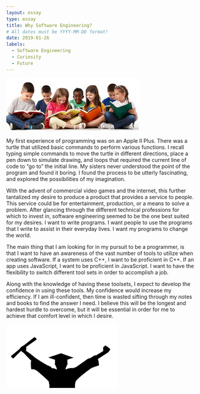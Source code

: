 ```yaml
---
layout: essay
type: essay
title: Why Software Engineering?
# All dates must be YYYY-MM-DD format!
date: 2019-01-26
labels:
  - Software Engineering
  - Curiosity
  - Future
---
```

<img class="ui medium right floated image" src="../images/childhood.jpg">


My first experience of programming was on an Apple II Plus.  There was a turtle that utilized basic commands to perform various functions.  I recall typing simple commands to move the turtle in different directions, place a pen down to simulate drawing, and loops that required the current line of code to “go to” the initial line.  My sisters never understood the point of the program and found it boring.  I found the process to be utterly fascinating, and explored the possibilities of my imagination.

With the advent of commercial video games and the internet, this further tantalized my desire to produce a product that provides a service to people.  This service could be for entertainment, production, or a means to solve a problem.  After glancing through the different technical professions for which to invest in, software engineering seemed to be the one best suited for my desires.  I want to write programs.  I want people to use the programs that I write to assist in their everyday lives.  I want my programs to change the world.

The main thing that I am looking for in my pursuit to be a programmer, is that I want to have an awareness of the vast number of tools to utilize when creating software.  If a system uses C++, I want to be proficient in C++.  If an app uses JavaScript, I want to be proficient in JavaScript.  I want to have the flexibility to switch different tool sets in order to accomplish a job.  

Along with the knowledge of having these toolsets, I expect to develop the confidence in using these tools.  My confidence would increase my efficiency.  If I am ill-confident, then time is wasted sifting through my notes and books to find the answer I need.  I believe this will be the longest and hardest hurdle to overcome, but it will be essential in order for me to achieve that comfort level in which I desire.

<img class="ui medium left floated image" src="../images/Graduation.png">
